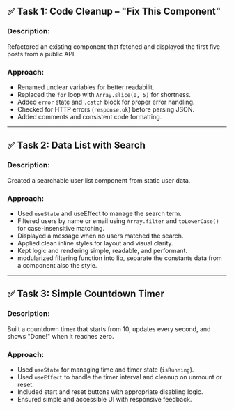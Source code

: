 ## ✅ Task 1: Code Cleanup – "Fix This Component"

### Description:
Refactored an existing component that fetched and displayed the first five posts from a public API.

### Approach:
- Renamed unclear variables for better readabilit.
- Replaced the `for` loop with `Array.slice(0, 5)` for shortness.
- Added `error` state and `.catch` block for proper error handling.
- Checked for HTTP errors (`response.ok`) before parsing JSON.
- Added comments and consistent code formatting.

---

## ✅ Task 2: Data List with Search

### Description:
Created a searchable user list component from static user data.

### Approach:
- Used `useState` and useEffect to manage the search term.
- Filtered users by name or email using `Array.filter` and `toLowerCase()` for case-insensitive matching.
- Displayed a message when no users matched the search.
- Applied clean inline styles for layout and visual clarity.
- Kept logic and rendering simple, readable, and performant.
- modularized filtering function into lib, separate the constants data from a component also the style.

---

## ✅ Task 3: Simple Countdown Timer

### Description:
Built a countdown timer that starts from 10, updates every second, and shows "Done!" when it reaches zero.

### Approach:
- Used `useState` for managing time and timer state (`isRunning`).
- Used `useEffect` to handle the timer interval and cleanup on unmount or reset.
- Included start and reset buttons with appropriate disabling logic.
- Ensured simple and accessible UI with responsive feedback.


